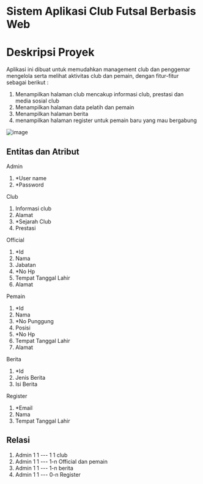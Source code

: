 # Sistem Aplikasi Club Futsal Berbasis Web

# Deskripsi Proyek
Aplikasi ini dibuat untuk memudahkan management club dan penggemar mengelola serta melihat aktivitas club dan pemain, dengan fitur-fitur sebagai berikut :
1. Menampilkan halaman club mencakup informasi club, prestasi dan media sosial club
2. Menampilkan halaman data pelatih dan pemain 
3. Menampilkan halaman berita
4. menampilkan halaman register untuk pemain baru yang mau bergabung

![image](https://user-images.githubusercontent.com/86096057/161379151-0ab12ac4-5f23-429b-a2a5-ed9538435e18.png)

## Entitas dan Atribut
Admin
1. *User name
2. *Password

Club
1. Informasi club
2. Alamat 
3. *Sejarah Club 
4. Prestasi

Official
1. *Id
2. Nama
3. Jabatan
4. *No Hp 
5. Tempat Tanggal Lahir 
6. Alamat

Pemain
1. *Id 
2. Nama
3. *No Punggung
4. Posisi
5. *No Hp
6. Tempat Tanggal Lahir
7. Alamat

Berita
1. *Id
2. Jenis Berita
3. Isi Berita

Register 
1. *Email
2. Nama
3. Tempat Tanggal Lahir

## Relasi
1. Admin 1 1 --- 1 1 club
2. Admin 1 1 --- 1-n Official dan pemain
3. Admin 1 1 --- 1-n berita
4. Admin 1 1 --- 0-n Register

